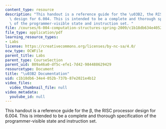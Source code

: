 ```yaml
---
content_type: resource
description: "This handout is a reference guide for the \u03B2, the RISC processor\
  \ design for 6.004. This is intended to be a complete and thorough specification\
  \ of the programmer-visible state and instruction set. "
file: /courses/6-004-computation-structures-spring-2009/c1b18db634e4052b737b87e2021e4b12_MIT6_004s09_lab_beta_doc.pdf
file_type: application/pdf
learning_resource_types:
- Labs
license: https://creativecommons.org/licenses/by-nc-sa/4.0/
ocw_type: OCWFile
parent_title: Labs
parent_type: CourseSection
parent_uid: 809a46a0-df5c-efe1-7d42-984488629429
resourcetype: Document
title: "\u03B2 Documentation"
uid: c1b18db6-34e4-052b-737b-87e2021e4b12
video_files:
  video_thumbnail_file: null
video_metadata:
  youtube_id: null
---
```

This handout is a reference guide for the β, the RISC processor design for 6.004. This is intended to be a complete and thorough specification of the programmer-visible state and instruction set. 